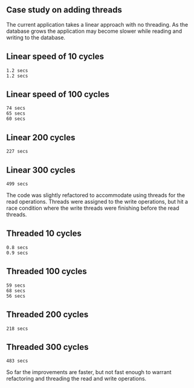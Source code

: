 ## Case study on adding threads
The current application takes a linear approach with no threading. As the database grows 
the application may become slower while reading and writing to the database. 

## Linear speed of 10 cycles
```
1.2 secs
1.2 secs
```
## Linear speed of 100 cycles
```
74 secs
65 secs
60 secs
```
## Linear 200 cycles
```
227 secs
```
## Linear 300 cycles
```
499 secs
```
The code was slightly refactored to accommodate using threads for the read operations. Threads were assigned to the write operations, but hit a race condition where the write threads were finishing before the read threads.  
## Threaded 10 cycles
```
0.8 secs
0.9 secs
```
## Threaded 100 cycles
```
59 secs
68 secs
56 secs
```
## Threaded 200 cycles
```
218 secs
```
## Threaded 300 cycles
```
483 secs
```
So far the improvements are faster, but not fast enough to warrant refactoring and threading the read and write operations. 
